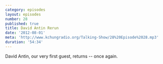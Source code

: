 ```yaml
---
category: episodes
layout: episodes
number: 28
published: true
title: David Antin Rerun
date: '2012-08-01'
meta: 'http://www.kchungradio.org/Talking-Show/28%20Episode%2028.mp3'
duration: '54:34'
---
```

David Antin, our very first guest, returns -- once again.
